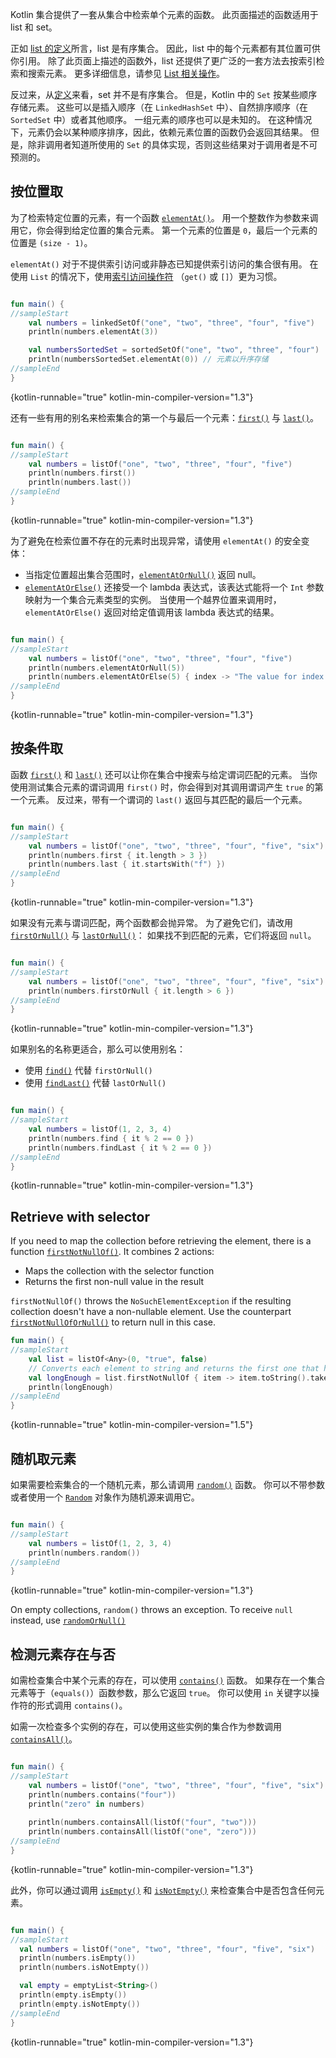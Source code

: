 [//]: # (title: 取单个元素)

Kotlin 集合提供了一套从集合中检索单个元素的函数。
此页面描述的函数适用于 list 和 set。

正如 [list 的定义](collections-overview.md)所言，list 是有序集合。
因此，list 中的每个元素都有其位置可供你引用。
除了此页面上描述的函数外，list 还提供了更广泛的一套方法去按索引检索和搜索元素。
更多详细信息，请参见 [List 相关操作](list-operations.md)。

反过来，从[定义](collections-overview.md)来看，set 并不是有序集合。
但是，Kotlin 中的 `Set` 按某些顺序存储元素。
这些可以是插入顺序（在 `LinkedHashSet` 中）、自然排序顺序（在 `SortedSet` 中）或者其他顺序。
一组元素的顺序也可以是未知的。
在这种情况下，元素仍会以某种顺序排序，因此，依赖元素位置的函数仍会返回其结果。
但是，除非调用者知道所使用的 `Set` 的具体实现，否则这些结果对于调用者是不可预测的。

## 按位置取

为了检索特定位置的元素，有一个函数 [`elementAt()`](https://kotlinlang.org/api/latest/jvm/stdlib/kotlin.collections/element-at.html)。
用一个整数作为参数来调用它，你会得到给定位置的集合元素。
第一个元素的位置是 `0`，最后一个元素的位置是 `(size - 1)`。
 
`elementAt()` 对于不提供索引访问或非静态已知提供索引访问的集合很有用。
在使用 `List` 的情况下，使用[索引访问操作符](list-operations.md#按索引取元素) （`get()` 或 `[]`）更为习惯。

```kotlin

fun main() {
//sampleStart
    val numbers = linkedSetOf("one", "two", "three", "four", "five")
    println(numbers.elementAt(3))    

    val numbersSortedSet = sortedSetOf("one", "two", "three", "four")
    println(numbersSortedSet.elementAt(0)) // 元素以升序存储
//sampleEnd
}
```
{kotlin-runnable="true" kotlin-min-compiler-version="1.3"}

还有一些有用的别名来检索集合的第一个与最后一个元素：[`first()`](https://kotlinlang.org/api/latest/jvm/stdlib/kotlin.collections/first.html)
与 [`last()`](https://kotlinlang.org/api/latest/jvm/stdlib/kotlin.collections/last.html)。

```kotlin

fun main() {
//sampleStart
    val numbers = listOf("one", "two", "three", "four", "five")
    println(numbers.first())    
    println(numbers.last())    
//sampleEnd
}
```
{kotlin-runnable="true" kotlin-min-compiler-version="1.3"}

为了避免在检索位置不存在的元素时出现异常，请使用 `elementAt()` 的安全变体：

* 当指定位置超出集合范围时，[`elementAtOrNull()`](https://kotlinlang.org/api/latest/jvm/stdlib/kotlin.collections/element-at-or-null.html) 返回 null。
* [`elementAtOrElse()`](https://kotlinlang.org/api/latest/jvm/stdlib/kotlin.collections/element-at-or-else.html) 还接受一个 lambda 表达式，该表达式能将一个 `Int` 参数映射为一个集合元素类型的实例。
  当使用一个越界位置来调用时，`elementAtOrElse()` 返回对给定值调用该 lambda 表达式的结果。

```kotlin

fun main() {
//sampleStart
    val numbers = listOf("one", "two", "three", "four", "five")
    println(numbers.elementAtOrNull(5))
    println(numbers.elementAtOrElse(5) { index -> "The value for index $index is undefined"})
//sampleEnd
}
```
{kotlin-runnable="true" kotlin-min-compiler-version="1.3"}

## 按条件取

函数 [`first()`](https://kotlinlang.org/api/latest/jvm/stdlib/kotlin.collections/first.html) 和 [`last()`](https://kotlinlang.org/api/latest/jvm/stdlib/kotlin.collections/last.html)
还可以让你在集合中搜索与给定谓词匹配的元素。
当你使用测试集合元素的谓词调用 `first()` 时，你会得到对其调用谓词产生 `true` 的第一个元素。
反过来，带有一个谓词的 `last()` 返回与其匹配的最后一个元素。 

```kotlin

fun main() {
//sampleStart
    val numbers = listOf("one", "two", "three", "four", "five", "six")
    println(numbers.first { it.length > 3 })
    println(numbers.last { it.startsWith("f") })
//sampleEnd
}
```
{kotlin-runnable="true" kotlin-min-compiler-version="1.3"}

如果没有元素与谓词匹配，两个函数都会抛异常。
为了避免它们，请改用 [`firstOrNull()`](https://kotlinlang.org/api/latest/jvm/stdlib/kotlin.collections/first-or-null.html)
与 [`lastOrNull()`](https://kotlinlang.org/api/latest/jvm/stdlib/kotlin.collections/last-or-null.html)：
如果找不到匹配的元素，它们将返回 `null`。

```kotlin

fun main() {
//sampleStart
    val numbers = listOf("one", "two", "three", "four", "five", "six")
    println(numbers.firstOrNull { it.length > 6 })
//sampleEnd
}
```
{kotlin-runnable="true" kotlin-min-compiler-version="1.3"}

如果别名的名称更适合，那么可以使用别名：

* 使用 [`find()`](https://kotlinlang.org/api/latest/jvm/stdlib/kotlin.collections/find.html) 代替 `firstOrNull()`
* 使用 [`findLast()`](https://kotlinlang.org/api/latest/jvm/stdlib/kotlin.collections/find-last.html) 代替 `lastOrNull()`

```kotlin

fun main() {
//sampleStart
    val numbers = listOf(1, 2, 3, 4)
    println(numbers.find { it % 2 == 0 })
    println(numbers.findLast { it % 2 == 0 })
//sampleEnd
}
```
{kotlin-runnable="true" kotlin-min-compiler-version="1.3"}

## Retrieve with selector

If you need to map the collection before retrieving the element, there is a function [`firstNotNullOf()`](https://kotlinlang.org/api/latest/jvm/stdlib/kotlin.collections/first-not-null-of.html).
It combines 2 actions:
- Maps the collection with the selector function
- Returns the first non-null value in the result

`firstNotNullOf()` throws the `NoSuchElementException` if the resulting collection doesn't have a non-nullable element. 
Use the counterpart [`firstNotNullOfOrNull()`](https://kotlinlang.org/api/latest/jvm/stdlib/kotlin.collections/first-not-null-of-or-null.html) 
to return null in this case.

```kotlin
fun main() {
//sampleStart
    val list = listOf<Any>(0, "true", false)
    // Converts each element to string and returns the first one that has required length
    val longEnough = list.firstNotNullOf { item -> item.toString().takeIf { it.length >= 4 } }
    println(longEnough)
//sampleEnd
}
```
{kotlin-runnable="true" kotlin-min-compiler-version="1.5"}

## 随机取元素

如果需要检索集合的一个随机元素，那么请调用 [`random()`](https://kotlinlang.org/api/latest/jvm/stdlib/kotlin.collections/random.html) 函数。
你可以不带参数或者使用一个 [`Random`](https://kotlinlang.org/api/latest/jvm/stdlib/kotlin.random/-random/index.html)
对象作为随机源来调用它。

```kotlin

fun main() {
//sampleStart
    val numbers = listOf(1, 2, 3, 4)
    println(numbers.random())
//sampleEnd
}
```
{kotlin-runnable="true" kotlin-min-compiler-version="1.3"}

On empty collections, `random()` throws an exception. To receive `null` instead, use [`randomOrNull()`](https://kotlinlang.org/api/latest/jvm/stdlib/kotlin.collections/random-or-null.html)

## 检测元素存在与否

如需检查集合中某个元素的存在，可以使用 [`contains()`](https://kotlinlang.org/api/latest/jvm/stdlib/kotlin.collections/contains.html) 函数。
如果存在一个集合元素等于（`equals()`）函数参数，那么它返回 `true`。
你可以使用 `in` 关键字以操作符的形式调用 `contains()`。

如需一次检查多个实例的存在，可以使用这些实例的集合作为参数调用
[`containsAll()`](https://kotlinlang.org/api/latest/jvm/stdlib/kotlin.collections/contains-all.html)。

```kotlin

fun main() {
//sampleStart
    val numbers = listOf("one", "two", "three", "four", "five", "six")
    println(numbers.contains("four"))
    println("zero" in numbers)
    
    println(numbers.containsAll(listOf("four", "two")))
    println(numbers.containsAll(listOf("one", "zero")))
//sampleEnd
}
```
{kotlin-runnable="true" kotlin-min-compiler-version="1.3"}

此外，你可以通过调用 [`isEmpty()`](https://kotlinlang.org/api/latest/jvm/stdlib/kotlin.collections/is-empty.html)
和 [`isNotEmpty()`](https://kotlinlang.org/api/latest/jvm/stdlib/kotlin.collections/is-not-empty.html) 来检查集合中是否包含任何元素。 

```kotlin

fun main() {
//sampleStart
  val numbers = listOf("one", "two", "three", "four", "five", "six")
  println(numbers.isEmpty())
  println(numbers.isNotEmpty())

  val empty = emptyList<String>()
  println(empty.isEmpty())
  println(empty.isNotEmpty())
//sampleEnd
}
```
{kotlin-runnable="true" kotlin-min-compiler-version="1.3"}

